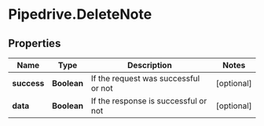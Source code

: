 # Pipedrive.DeleteNote

## Properties

Name | Type | Description | Notes
------------ | ------------- | ------------- | -------------
**success** | **Boolean** | If the request was successful or not | [optional] 
**data** | **Boolean** | If the response is successful or not | [optional] 


